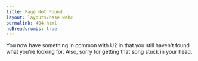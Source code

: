 ```yaml
---
title: Page Not Found
layout: layouts/base.webc
permalink: 404.html
noBreadcrumbs: true
---
```

You now have something in common with U2 in that you still haven't found what you're looking for. Also, sorry for getting that song stuck in your head.